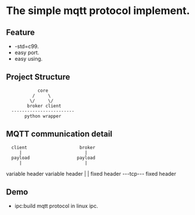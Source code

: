 The simple mqtt protocol implement.
===================================

## Feature 

  - -std=c99.
  - easy port.
  - easy using.

## Project Structure

                core
              /     \
             \/     \/
            broker client
      ------------------------
           python wrapper

## MQTT communication detail

      client                    broker
         |                        |
      payload                  payload
         |                        |
  variable header          variable header
         |                        |
    fixed header  ---tcp---  fixed header
                      

## Demo 

  - ipc:build mqtt protocol in linux ipc.

